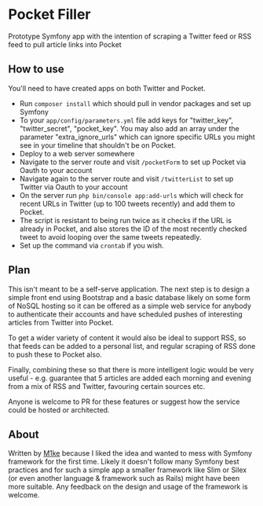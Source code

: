 Pocket Filler
=============

Prototype Symfony app with the intention of scraping a Twitter feed or RSS feed to pull article links into Pocket

How to use
----------

You'll need to have created apps on both Twitter and Pocket.

* Run `composer install` which should pull in vendor packages and set up Symfony
* To your `app/config/parameters.yml` file add keys for "twitter_key", "twitter_secret", "pocket_key". You may also add an array under the parameter "extra_ignore_urls" which can ignore specific URLs you might see in your timeline that shouldn't be on Pocket.
* Deploy to a web server somewhere
* Navigate to the server route and visit `/pocketForm` to set up Pocket via Oauth to your account
* Navigate again to the server route and visit `/twitterList` to set up Twitter via Oauth to your account
* On the server run `php bin/console app:add-urls` which will check for recent URLs in Twitter (up to 100 tweets recently) and add them to Pocket.
* The script is resistant to being run twice as it checks if the URL is already in Pocket, and also stores the ID of the most recently checked tweet to avoid looping over the same tweets repeatedly.
* Set up the command via `crontab` if you wish.

Plan
----

This isn't meant to be a self-serve application. The next step is to design a simple front end using Bootstrap and a basic database likely on some form of NoSQL hosting so it can be offered as a simple web service for anybody to authenticate their accounts and have scheduled pushes of interesting articles from Twitter into Pocket.

To get a wider variety of content it would also be ideal to support RSS, so that feeds can be added to a personal list, and regular scraping of RSS done to push these to Pocket also.

Finally, combining these so that there is more intelligent logic would be very useful - e.g. guarantee that 5 articles are added each morning and evening from a mix of RSS and Twitter, favouring certain sources etc.

Anyone is welcome to PR for these features or suggest how the service could be hosted or architected.

About
-----

Written by [M1ke](https://twitter.com/m1ke) because I liked the idea and wanted to mess with Symfony framework for the first time. Likely it doesn't follow many Symfony best practices and for such a simple app a smaller framework like Slim or Silex (or even another language & framework such as Rails) might have been more suitable. Any feedback on the design and usage of the framework is welcome.
